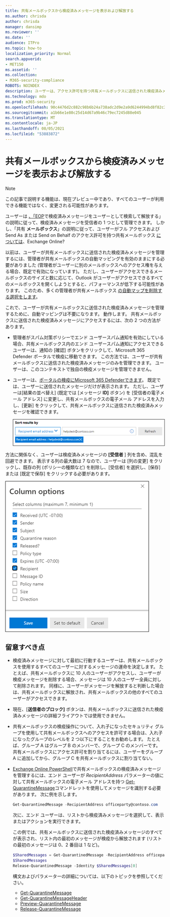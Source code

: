 ```yaml
---
title: 共有メールボックスから検疫済みメッセージを表示および解放する
ms.author: chrisda
author: chrisda
manager: dansimp
ms.reviewer: ''
ms.date: ''
audience: ITPro
ms.topic: how-to
localization_priority: Normal
search.appverid:
- MET150
ms.assetid: ''
ms.collection:
- M365-security-compliance
ROBOTS: NOINDEX
description: ユーザーは、アクセス許可を持つ共有メールボックスに送信された検疫済みメッセージを表示および処理する方法について説明します。
ms.technology: mdo
ms.prod: m365-security
ms.openlocfilehash: 90c4476d2c882c98b6b24a738adc2d9e2a9d6244994bd8f82c36b0d1f544c488
ms.sourcegitcommit: a1b66e1e80c25d14d67a9b46c79ec7245d88e045
ms.translationtype: MT
ms.contentlocale: ja-JP
ms.lasthandoff: 08/05/2021
ms.locfileid: "53883872"
---
```

# <a name="view-and-release-quarantined-messages-from-shared-mailboxes"></a>共有メールボックスから検疫済みメッセージを表示および解放する

> [!NOTE]
> この記事で説明する機能は、現在プレビュー中であり、すべてのユーザーが利用できる機能ではなく、変更される可能性があります。

ユーザーは [、「EOP](find-and-release-quarantined-messages-as-a-user.md)で検疫済みメッセージをユーザーとして検索して解放する」の説明に従って、検疫済みメッセージを受信者の 1 つとして管理できます。 しかし、「共有 **メールボックス**」の説明に従って、ユーザーがフル アクセスおよび Send As または Send on Behalf のアクセス許可を持つ共有メールボックス [については](/exchange/collaboration-exo/shared-mailboxes)、Exchange Online?

以前は、ユーザーが共有メールボックスに送信された検疫済みメッセージを管理するには、管理者が共有メールボックスの自動マッピングを有効のままにする必要がありました (管理者がユーザーに別のメールボックスへのアクセス権を与える場合、既定で有効になっています)。 ただし、ユーザーがアクセスできるメールボックスのサイズと数に応じて、Outlook がユーザーがアクセスできるすべてのメールボックスを開くしようとすると、パフォーマンスが低下する可能性があります。 このため、多くの管理者が共有メールボックス [の自動マップを削除する選択をします](/outlook/troubleshoot/profiles-and-accounts/remove-automapping-for-shared-mailbox)。

これで、ユーザーが共有メールボックスに送信された検疫済みメッセージを管理するために、自動マッピングは不要になります。 動作します。 共有メールボックスに送信された検疫済みメッセージにアクセスするには、次の 2 つの方法があります。

- 管理者がスパム対策[](configure-your-spam-filter-policies.md#configure-end-user-spam-notifications)ポリシーでエンド ユーザースパム通知を有効にしている場合、共有メールボックス内のエンド ユーザースパム通知にアクセスできるユーザーは、通知の [確認] ボタンをクリックして、Microsoft 365 Defender ポータルで検疫に移動できます。 この方法では、ユーザーが共有メールボックスに送信された検疫済みメッセージのみを管理できます。 ユーザーは、このコンテキストで独自の検疫メッセージを管理できません。
- ユーザーは、[ポータルの検疫にMicrosoft 365 Defenderできます](find-and-release-quarantined-messages-as-a-user.md)。 既定では、ユーザーに送信されたメッセージだけが表示されます。 ただし、ユーザーは[結果の並べ替え] (既定では [メッセージ **ID]** ボタン) を [受信者の電子メール アドレス] に変更し、共有メールボックスの電子メール アドレスを入力し、[更新] をクリックして、共有メールボックスに送信された検疫済みメッセージを確認できます。 

  ![検疫済みメッセージを受信者の電子メール アドレスで並べ替える。](../../media/quarantine-sort-results-by-recipient-email-address.png)

方法に関係なく、ユーザーは検疫済みメッセージの **[受信者** ] 列を含め、混乱を回避できます。 表示する列の最大数は 7 なので、ユーザーは [列の変更] をクリックし、既存の列 (ポリシーの種類など) を削除し、[受信者] を選択し、[保存] または [既定で保存] をクリックする必要があります。 

  ![[ポリシーの種類] 列を削除し、[受信者] 列を検疫に追加します。](../../media/quarantine-add-recipient-column.png)

## <a name="things-to-keep-in-mind"></a>留意すべき点

- 検疫済みメッセージに対して最初に行動するユーザーは、共有メールボックスを使用するすべてのユーザーに対するメッセージの運命を決定します。 たとえば、共有メールボックスに 10 人のユーザーがアクセスし、ユーザーが検疫メッセージを削除する場合、メッセージは 10 人のユーザー全員に対して削除されます。 同様に、ユーザーがメッセージを解放すると判断した場合は、共有メールボックスに解放され、共有メールボックスの他のすべてのユーザーがアクセスできます。

- 現在、[**送信者のブロック]** ボタンは、共有メールボックスに送信された検疫済みメッセージの詳細フライアウトでは使用できません。

- 共有メールボックスの検疫操作について、入れ子になったセキュリティ グループを使用して共有メールボックスへのアクセスを許可する場合は、入れ子になったグループのレベルを 2 つ以下にすることをお勧めします。 たとえば、グループ A はグループ B のメンバーで、グループ C のメンバーです。共有メールボックスにアクセス許可を割り当てるには、ユーザーをグループ A に追加してから、グループ C を共有メールボックスに割り当てない。  

- [Exchange Online PowerShell](/powershell/exchange/connect-to-exchange-online-powershell)で共有メールボックスの検疫済みメッセージを管理するには、エンド ユーザーが _RecipientAddress_ パラメーターの値に対して共有メールボックスの電子メール アドレスを持つ [Get-QuarantineMessage](/powershell/module/exchange/get-quarantinemessage)コマンドレットを使用してメッセージを識別する必要があります。 次に例を示します。

  ```powershell
  Get-QuarantinedMessage -RecipientAddress officeparty@contoso.com
  ```

  次に、エンド ユーザーは、リストから検疫済みメッセージを選択して、表示またはアクションを実行できます。

  この例では、共有メールボックスに送信された検疫済みメッセージのすべてが表示され、リスト内の最初のメッセージが検疫から解放されます (リストの最初のメッセージは 0、2 番目は 1 など)。

  ```powershell
  $SharedMessages = Get-QuarantinedMessage -RecipientAddress officeparty@contoso.com | select -ExpandProperty Identity
  $SharedMessages
  Release-QuarantinedMessage -Identity $SharedMessages[0]
  ```

  構文およびパラメーターの詳細については、以下のトピックを参照してください。

  - [Get-QuarantineMessage](/powershell/module/exchange/get-quarantinemessage)
  - [Get-QuarantineMessageHeader](/powershell/module/exchange/get-quarantinemessageheader)
  - [Preview-QuarantineMessage](/powershell/module/exchange/preview-quarantinemessage)
  - [Release-QuarantineMessage](/powershell/module/exchange/release-quarantinemessage)
